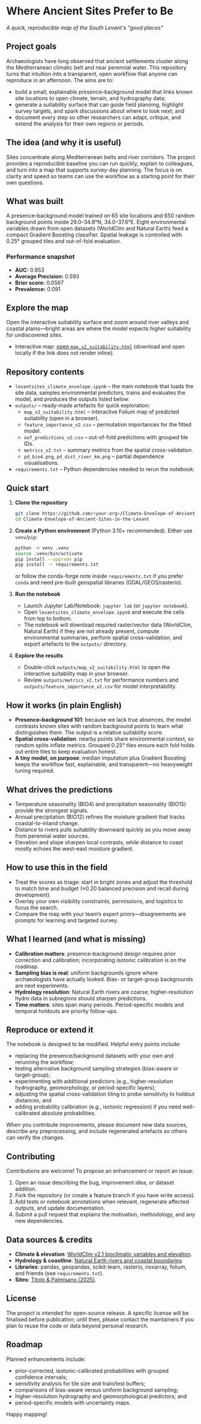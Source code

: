 # Where Ancient Sites Prefer to Be

_A quick, reproducible map of the South Levant's "good places"_

## Project goals

Archaeologists have long observed that ancient settlements cluster along the Mediterranean climatic belt and near perennial water. This repository turns that intuition into a transparent, open workflow that anyone can reproduce in an afternoon. The aims are to:

- build a small, explainable presence–background model that links known site locations to open climate, terrain, and hydrography data;
- generate a suitability surface that can guide field planning, highlight survey targets, and spark discussions about where to look next; and
- document every step so other researchers can adapt, critique, and extend the analysis for their own regions or periods.

## The idea (and why it is useful)

Sites concentrate along Mediterranean belts and river corridors. The project provides a reproducible baseline you can run quickly, explain to colleagues, and turn into a map that supports survey-day planning. The focus is on clarity and speed so teams can use the workflow as a starting point for their own questions.

## What was built

A presence–background model trained on 65 site locations and 650 random background points inside 29.0–34.8°N, 34.0–37.6°E. Eight environmental variables drawn from open datasets (WorldClim and Natural Earth) feed a compact Gradient Boosting classifier. Spatial leakage is controlled with 0.25° grouped tiles and out-of-fold evaluation.

### Performance snapshot

- **AUC:** 0.953
- **Average Precision:** 0.593
- **Brier score:** 0.0567
- **Prevalence:** 0.091

## Explore the map

Open the interactive suitability surface and zoom around river valleys and coastal plains—bright areas are where the model expects higher suitability for undiscovered sites.

- Interactive map: [open `map_v2_suitability.html`](outputs/map_v2_suitability.html) (download and open locally if the link does not render inline).

## Repository contents

- `levantsites_climate_envelope.ipynb` – the main notebook that loads the site data, samples environmental predictors, trains and evaluates the model, and produces the outputs listed below.
- `outputs/` – ready-made artefacts for quick exploration:
  - `map_v2_suitability.html` – interactive Folium map of predicted suitability (open in a browser).
  - `feature_importance_v2.csv` – permutation importances for the fitted model.
  - `oof_predictions_v2.csv` – out-of-fold predictions with grouped tile IDs.
  - `metrics_v2.txt` – summary metrics from the spatial cross-validation.
  - `pd_bio4.png`, `pd_dist_river_km.png` – partial dependence visualisations.
- `requirements.txt` – Python dependencies needed to rerun the notebook.

## Quick start

1. **Clone the repository**
   ```bash
   git clone https://github.com/<your-org>/Climate-Envelope-of-Ancient-Sites-in-the-Levant.git
   cd Climate-Envelope-of-Ancient-Sites-in-the-Levant
   ```

2. **Create a Python environment** (Python 3.10+ recommended). Either use `venv`/`pip`:
   ```bash
   python -m venv .venv
   source .venv/bin/activate
   pip install --upgrade pip
   pip install -r requirements.txt
   ```
   or follow the conda-forge note inside `requirements.txt` if you prefer `conda` and need pre-built geospatial libraries (GDAL/GEOS/rasterio).

3. **Run the notebook**
   - Launch Jupyter Lab/Notebook: `jupyter lab` (or `jupyter notebook`).
   - Open `levantsites_climate_envelope.ipynb` and execute the cells from top to bottom.
   - The notebook will download required raster/vector data (WorldClim, Natural Earth) if they are not already present, compute environmental summaries, perform spatial cross-validation, and export artefacts to the `outputs/` directory.

4. **Explore the results**
   - Double-click `outputs/map_v2_suitability.html` to open the interactive suitability map in your browser.
   - Review `outputs/metrics_v2.txt` for performance numbers and `outputs/feature_importance_v2.csv` for model interpretability.

## How it works (in plain English)

- **Presence–background 101**: because we lack true absences, the model contrasts known sites with random background points to learn what distinguishes them. The output is a relative suitability score.
- **Spatial cross-validation**: nearby points share environmental context, so random splits inflate metrics. Grouped 0.25° tiles ensure each fold holds out entire tiles to keep evaluation honest.
- **A tiny model, on purpose**: median imputation plus Gradient Boosting keeps the workflow fast, explainable, and transparent—no heavyweight tuning required.

## What drives the predictions

- Temperature seasonality (BIO4) and precipitation seasonality (BIO15) provide the strongest signals.
- Annual precipitation (BIO12) refines the moisture gradient that tracks coastal-to-inland change.
- Distance to rivers pulls suitability downward quickly as you move away from perennial water sources.
- Elevation and slope sharpen local contrasts, while distance to coast mostly echoes the west–east moisture gradient.

## How to use this in the field

- Treat the scores as triage: start in bright zones and adjust the threshold to match time and budget (≈0.20 balanced precision and recall during development).
- Overlay your own visibility constraints, permissions, and logistics to focus the search.
- Compare the map with your team’s expert priors—disagreements are prompts for learning and targeted survey.

## What I learned (and what is missing)

- **Calibration matters**: presence–background design requires prior correction and calibration; incorporating isotonic calibration is on the roadmap.
- **Sampling bias is real**: uniform backgrounds ignore where archaeologists have actually looked. Bias- or target-group backgrounds are next experiments.
- **Hydrology resolution**: Natural Earth rivers are coarse; higher-resolution hydro data in subregions should sharpen predictions.
- **Time matters**: sites span many periods. Period-specific models and temporal holdouts are priority follow-ups.

## Reproduce or extend it

The notebook is designed to be modified. Helpful entry points include:

- replacing the presence/background datasets with your own and rerunning the workflow;
- testing alternative background sampling strategies (bias-aware or target-group);
- experimenting with additional predictors (e.g., higher-resolution hydrography, geomorphology, or period-specific layers);
- adjusting the spatial cross-validation tiling to probe sensitivity to holdout distances; and
- adding probability calibration (e.g., isotonic regression) if you need well-calibrated absolute probabilities.

When you contribute improvements, please document new data sources, describe any preprocessing, and include regenerated artefacts so others can verify the changes.

## Contributing

Contributions are welcome! To propose an enhancement or report an issue:

1. Open an issue describing the bug, improvement idea, or dataset addition.
2. Fork the repository (or create a feature branch if you have write access).
3. Add tests or notebook annotations when relevant, regenerate affected outputs, and update documentation.
4. Submit a pull request that explains the motivation, methodology, and any new dependencies.

## Data sources & credits

- **Climate & elevation**: [WorldClim v2.1 bioclimatic variables and elevation](https://www.worldclim.org/data/worldclim21.html).
- **Hydrology & coastline**: [Natural Earth rivers and coastal boundaries](https://www.naturalearthdata.com/downloads/10m-physical-vectors/).
- **Libraries**: pandas, geopandas, scikit-learn, rasterio, rioxarray, folium, and friends (see `requirements.txt`).
- **Sites**: [Titolo & Palmisano (2025)](https://zenodo.org/records/15111789).

## License

The project is intended for open-source release. A specific license will be finalised before publication; until then, please contact the maintainers if you plan to reuse the code or data beyond personal research.

## Roadmap

Planned enhancements include:

- prior-corrected, isotonic-calibrated probabilities with grouped confidence intervals;
- sensitivity analysis for tile size and train/test buffers;
- comparisons of bias-aware versus uniform background sampling;
- higher-resolution hydrography and geomorphological predictors; and
- period-specific models with uncertainty maps.

Happy mapping!
